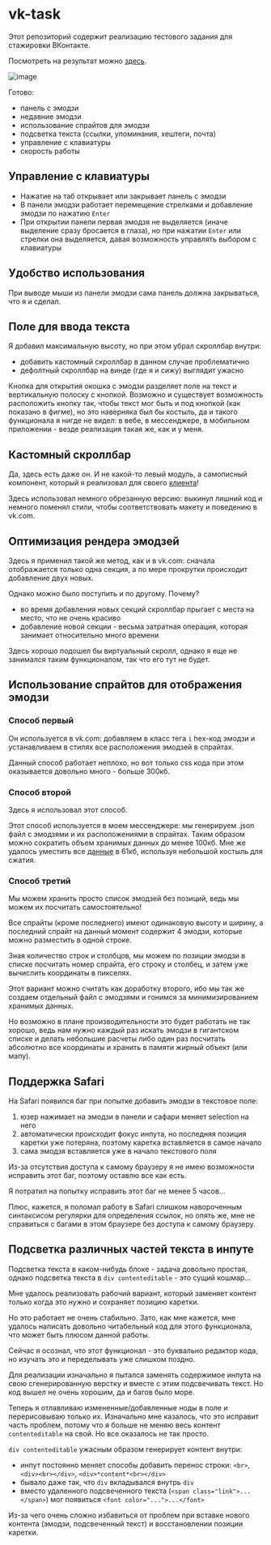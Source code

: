 # vk-task

Этот репозиторий содержит реализацию тестового задания для стажировки ВКонтакте.

Посмотреть на результат можно [здесь](https://danyadev.github.io/vk-task/).

![image](https://user-images.githubusercontent.com/35631027/122751944-0d4e5a00-d299-11eb-87f4-0f178110cd2d.png)

Готово:
- панель с эмодзи
- недавние эмодзи
- использование спрайтов для эмодзи
- подсветка текста (ссылки, упоминания, хештеги, почта)
- управление с клавиатуры
- скорость работы

## Управление с клавиатуры

- Нажатие на таб открывает или закрывает панель с эмодзи
- В панели эмодзи работает перемещение стрелками и добавление эмодзи по нажатию `Enter`
- При открытии панели первая эмодзя не выделяется (иначе выделение сразу бросается в глаза),
но при нажатии `Enter` или стрелки она выделяется, давая возможность управлять выбором с клавиатуры

## Удобство использования

При выводе мыши из панели эмодзи сама панель должна закрываться, что я и сделал.

## Поле для ввода текста

Я добавил максимальную высоту, но при этом убрал скроллбар внутри:
- добавить кастомный скроллбар в данном случае проблематично
- дефолтный скроллбар на винде (где я и сижу) выглядит ужасно

Кнопка для открытия окошка с эмодзи разделяет поле на текст и вертикальную полоску с кнопкой.
Возможно и существует возможность расположить кнопку так, чтобы текст мог быть и под кнопкой
(как показано в фигме), но это наверняка был бы костыль, да и такого функционала я нигде не видел:
в вебе, в мессенджере, в мобильном приложении - везде реализация такая же, как и у меня.

## Кастомный скроллбар

Да, здесь есть даже он. И не какой-то левый модуль, а самописный компонент, который я
реализовал для своего [клиента](https://github.com/danyadev/vk-desktop)!

Здесь использовал немного обрезанную версию: выкинул лишний код и немного поменял стили,
чтобы соответствовать макету и поведению в vk.com.

## Оптимизация рендера эмодзей

Здесь я применил такой же метод, как и в vk.com:
сначала отображается только одна секция, а по мере прокрутки происходит
добавление двух новых.

Однако можно было поступить и по другому. Почему?
* во время добавления новых секций скроллбар прыгает с места на место, что не очень красиво
* добавление новой секции - весьма затратная операция, которая занимает относительно много времени

Здесь хорошо подошел бы виртуальный скролл, однако я еще не занимался таким функционалом,
так что его тут не будет.

## Использование спрайтов для отображения эмодзи

### Способ первый

Он используется в vk.com: добавляем в класс тега `i` hex-код эмодзи и устанавливаем
в стилях все расположения эмодзей в спрайтах.

Данный способ работает неплохо, но вот только css кода при этом оказывается довольно
много - больше 300кб.

### Способ второй

Здесь я использовал этот способ.

Этот способ используется в моем мессенджере: мы генерируем .json файл с
эмодзями и их расположениями в спрайтах. Таким образом можно сократить объем хранимых
данных до менее 100кб. Мне же удалось уместить все
[данные](https://github.com/danyadev/vk-desktop/blob/master/src/js/json/localEmoji.json)
в 61кб, используя небольшой костыль для сжатия.

### Способ третий

Мы можем хранить просто список эмодзей без позиций, ведь мы можем их посчитать самостоятельно!

Все спрайты (кроме последнего) имеют одинаковую высоту и ширину, а последний спрайт на данный
момент содержит 4 эмодзи, которые можно разместить в одной строке.

Зная количество строк и столбцов, мы можем по позиции эмодзи в списке посчитать
номер спрайта, его строку и столбец, и затем уже вычислить координаты в пикселях.

Этот вариант можно считать как доработку второго, ибо мы так же создаем отдельный файл
с эмодзями и гонимся за минимизированием хранимых данных.

Но возможно в плане производительности это будет работать не так хорошо,
ведь нам нужно каждый раз искать эмодзи в гигантском списке и делать небольшие расчеты
либо один раз посчитать абсолютно все координаты и хранить в памяти жирный объект (или мапу).

## Поддержка Safari

На Safari появился баг при попытке добавить эмодзи в текстовое поле:
1) юзер нажимает на эмодзи в панели и сафари меняет selection на него
2) автоматически происходит фокус инпута, но последняя позиция каретки уже потеряна,
поэтому каретка вставляется в самое начало
3) сама эмодзя вставляется уже в начало текстового поля

Из-за отсутствия доступа к самому браузеру я не имею возможности исправить этот баг,
поэтому оставлю все как есть.

Я потратил на попытку исправить этот баг не менее 5 часов...

Плюс, кажется, я поломал работу в Safari слишком навороченным синтаксисом регулярки
для определения ссылок, но опять же, мне не справиться с багами в этом браузере
без доступа к самому браузеру.

## Подсветка различных частей текста в инпуте

Подсветка текста в каком-нибудь блоке - задача довольно простая, однако
подсветка текста в `div contenteditable` - это сущий кошмар...

Мне удалось реализовать рабочий вариант, который заменяет контент только когда
это нужно и сохраняет позицию каретки.

Но это работает не очень стабильно. Зато, как мне кажется, мне удалось написать
довольно читабельный код для этого функционала, что может быть плюсом данной работы.

Сейчас я осознал, что этот функционал - это буквально редактор кода, но изучать это
и переделывать уже слишком поздно.

Для реализации изначально я пытался заменять содержимое инпута на свою сгенерированную
верстку и вместе с этим подсвечивать текст. Но код вышел не очень хорошим,
да и багов было море.

Теперь я отлавливаю измененные/добавленные ноды в поле и перерисовываю только их.
Изначально мне казалось, что это исправит часть проблем, потому что я больше не
меняю весь контент `contenteditable` на свой. Но все оказалось не так просто.

`div contenteditable` ужасным образом генерирует контент внутри:
- инпут постоянно меняет способы добавить перенос строки: `<br>`, `<div><br></div>`,
`<div>*content*<br></div>`
- бывало даже так, что `div` вкладывался внутрь `div`
- вместо удаленного подсвеченного текста (`<span class="link">...</span>`)
мог появиться `<font color="...">...</font>`

Из-за чего очень сложно избавиться от проблем при вставке нового контента
(эмодзи, подсвеченный текст) и восстановлении позиции каретки.
